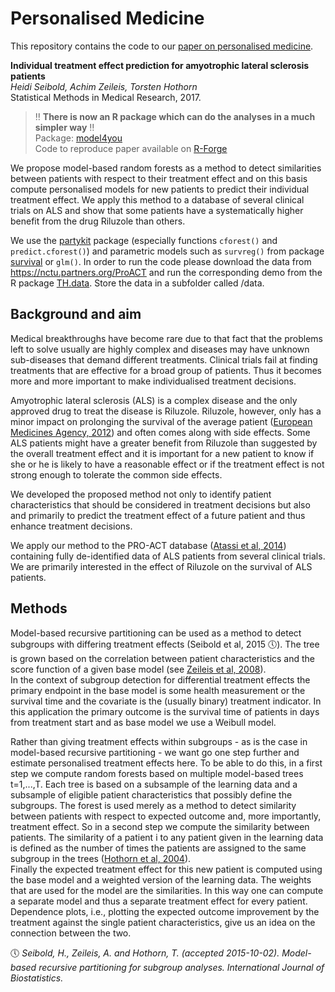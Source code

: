 # Personalised Medicine

This repository contains the code to our [paper on personalised medicine](http://journals.sagepub.com/doi/10.1177/0962280217693034).

**Individual treatment effect prediction for amyotrophic lateral sclerosis patients**   
*Heidi Seibold, Achim Zeileis, Torsten Hothorn*   
Statistical Methods in Medical Research, 2017.

> :bangbang: **There is now an R package which can do the analyses in a much simpler way** :bangbang:   
> Package: [model4you](https://CRAN.R-project.org/package=model4you)   
> Code to reproduce paper available on [R-Forge](https://r-forge.r-project.org/scm/viewvc.php/pkg/model4you/inst/reproducing_papers/?root=partykit)

We propose model-based random forests as a method to detect
similarities between patients with respect to their treatment effect
and on this basis compute personalised models for new patients to
predict their individual treatment effect.  We apply this method to a
database of several clinical trials on ALS and show that some patients
have a systematically higher benefit from the drug Riluzole than
others. 

We use the [partykit](https://cran.r-project.org/web/packages/partykit) package (especially functions `cforest()` and `predict.cforest()`) and parametric 
models such as `survreg()` from package [survival](https://cran.r-project.org/web/packages/survival) or `glm()`.
In order to run the code please download the data from https://nctu.partners.org/ProACT and run the
corresponding demo from the R package [TH.data](https://cran.r-project.org/web/packages/TH.data). Store the data in a subfolder called /data.


## Background and aim
Medical breakthroughs have become rare due to that fact that the problems left
to solve usually are highly complex and diseases may have unknown sub-diseases
that demand different treatments. Clinical trials fail at finding treatments
that are effective for a broad group of patients. Thus it becomes more and more
important to make individualised treatment decisions.

Amyotrophic lateral sclerosis (ALS) is a complex disease and the only approved
drug to treat the disease is Riluzole. Riluzole, however, only has a minor
impact on prolonging the survival of the average patient 
([European Medicines Agency, 2012](http://www.ema.europa.eu/docs/en_GB/document_library/EPAR_-_Summary_for_the_public/human/002622/WC500127609.pdf)) 
and often comes along with side effects.  Some ALS patients might
have a greater benefit from Riluzole than suggested by the overall treatment
effect and it is important for a new patient to know if she or he is likely to
have a reasonable effect or if the treatment effect is not strong enough to
tolerate the common side effects.

We developed the proposed method not only to identify patient characteristics
that should be considered in treatment decisions but also and primarily to
predict the treatment effect of a future patient and thus enhance treatment
decisions.

We apply our method to the PRO-ACT database 
([Atassi et al, 2014](http://dx.doi.org/10.1212/WNL.0000000000000951)) containing
fully de-identified data of ALS patients from several clinical trials. We 
are primarily interested in the effect of Riluzole on the survival of ALS
patients. 


## Methods
Model-based recursive partitioning can be used as a method to detect subgroups
with differing treatment effects (Seibold et al, 2015 :clock5:).  The tree is grown
based on the correlation between patient characteristics and the score function
of a given base model (see [Zeileis et al, 2008](http://dx.doi.org/10.1198/106186008X319331)).  
In the context of subgroup
detection for differential treatment effects the primary endpoint in the base
model is some health measurement or the survival time and the covariate is the
(usually binary) treatment indicator.  In this application the primary outcome
is the survival time of patients in days from treatment start and as base model
we use a Weibull model.  

Rather than giving treatment effects within subgroups - as is the case in
model-based recursive partitioning - we want go one step further and estimate
personalised treatment effects here. To be able to do this, in a first step we
compute random forests based on multiple model-based trees t=1,...,T. Each
tree is based on a subsample of the learning data and a
subsample of eligible patient characteristics that possibly define the
subgroups.  The forest is used merely as a method to detect similarity between
patients with respect to expected outcome and, more importantly, treatment
effect. So in a second step we compute the similarity between patients.  The
similarity of a patient i to any patient given in the learning data is
defined as the number of times the patients are assigned to the same subgroup
in the trees ([Hothorn et al, 2004](http://dx.doi.org/10.1002/sim.1593)).  
Finally the expected treatment effect for this
new patient is computed using the base model and a weighted version of the
learning data.  The weights that are used for the model are the similarities.
In this way one can compute a separate model and thus a separate treatment
effect for every patient. 
Dependence plots, i.e., plotting the expected outcome improvement by the
treatment against the single patient characteristics, give us an idea on the
connection between the two. 




:clock5: *Seibold, H., Zeileis, A. and Hothorn, T. (accepted 2015-10-02). Model-based
recursive partitioning for subgroup analyses. International Journal of Biostatistics.*
